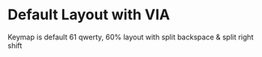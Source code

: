 # Default Layout with VIA

Keymap is default 61 qwerty, 60% layout with split backspace & split right shift
